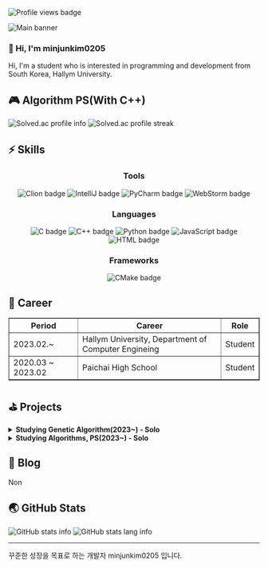 <html lang="ko">
<head>
    <meta charset="utf-8">
    <title>Overview</title>
</head>
<body>
<!-- Profile views -->
<p>
    <img src="https://komarev.com/ghpvc/?username=minjunkim0205&color=dc143c" alt="Profile views badge">
</p>
<!-- Banner -->
<img src="https://capsule-render.vercel.app/api?type=soft&color=timeGradient&height=300&section=header&text=Hi!%20I'm%20minjunkim0205&fontSize=70"
     alt="Main banner">
<!-- Hello -->
<h3 align="left">👋 Hi, I'm minjunkim0205</h3>
<p align="left">
    Hi, I'm a student who is interested in programming and development from South Korea, Hallym University.
</p>
<!-- Algorithm PS -->
<h2 align="left">🎮 Algorithm PS(With C++)</h2>
<p align="left">
    <img src="https://mazassumnida.wtf/api/v2/generate_badge?boj=minjunkim0205" alt="Solved.ac profile info"/>
    <img src="https://mazandi.herokuapp.com/api?handle=minjunkim0205&theme=dark" alt="Solved.ac profile streak"/>
</p>
<!-- Skills -->
<h2 align="left">⚡ Skills</h2>
<h3 align="center"><b>Tools</b></h3>
<p align="center">
    <img src="https://img.shields.io/badge/Clion-000000?style=for-the-badge&logo=clion&logoColor=white"
         alt="Clion badge">
    <img src="https://img.shields.io/badge/IntelliJ-000000?style=for-the-badge&logo=intellijidea&logoColor=white"
         alt="IntelliJ badge">
    <img src="https://img.shields.io/badge/PyCharm-000000?style=for-the-badge&logo=pycharm&logoColor=white"
         alt="PyCharm badge">
    <img src="https://img.shields.io/badge/WebStorm-000000?style=for-the-badge&logo=webstorm&logoColor=white"
         alt="WebStorm badge">
</p>
<h3 align="center"><b>Languages</b></h3>
<p align="center">
    <img src="https://img.shields.io/badge/C-A8B9CC?style=for-the-badge&logo=c&logoColor=white" alt="C badge">
    <img src="https://img.shields.io/badge/C++-00599C?style=for-the-badge&logo=c%2B%2B&logoColor=white" alt="C++ badge">
    <img src="https://img.shields.io/badge/Python-3776AB?style=for-the-badge&logo=python&logoColor=white"
         alt="Python badge">
    <img src="https://img.shields.io/badge/JavaScript-F7DF1E?style=for-the-badge&logo=javascript&logoColor=white"
         alt="JavaScript badge">
    <img src="https://img.shields.io/badge/Html-E34F26?style=for-the-badge&logo=html5&logoColor=white" alt="HTML badge">
</p>
<h3 align="center"><b>Frameworks</b></h3>
<p align="center">
    <img src="https://img.shields.io/badge/CMake-064F8C?style=for-the-badge&logo=cmake&logoColor=white"
         alt="CMake badge">
</p>

<!-- Career -->
<h2 align="left">🚀 Career</h2>
<table border="1">
    <tr>
        <th>Period</th>
        <th>Career</th>
        <th>Role</th>
    </tr>
    <tr>
        <td>2023.02.~</td>
        <td>Hallym University, Department of Computer Engineing</td>
        <td>Student</td>
    </tr>
    <tr>
        <td>2020.03 ~ 2023.02</td>
        <td>Paichai High School</td>
        <td>Student</td>
    </tr>
</table>

<!-- Projects -->
<h2 align="left">⛳️ Projects</h2>
<details>
    <summary>
        <b>Studying Genetic Algorithm(2023~) - Solo</b>
    </summary>
    <h3 align="left">🏬 Retro-Gym</h3>
    <ul>
        <li>
            <p align="left">
                <img src="https://img.shields.io/badge/Python-3776AB?style=flat-square&logo=python&logoColor=white"
                     alt="Python badge">
            </p>
        </li>
        <li>
            <p align="left">
                <a href="https://github.com/minjunkim0205/GeneticAlgorithmMario">💻 Genetic Algorithm Mario
                    Repository</a>
            </p>
        </li>
    </ul>
</details>
<details>
    <summary>
        <b>Studying Algorithms, PS(2023~) - Solo</b>
    </summary>
    <h3 align="left">🏬 Baekjoon</h3>
    <ul>
        <li>
            <p align="left">
                <img src="https://img.shields.io/badge/C++-00599C?flat-square&logo=c%2B%2B&logoColor=white"
                     alt="C++ badge">
                <img src="https://mazassumnida.wtf/api/mini/generate_badge?boj=minjunkim0205"
                     alt="Solved.ac profile mini info">
            </p>
        </li>
        <li>
            <p align="left">
                <a href="https://github.com/minjunkim0205/BaekjoonProblemSolving">💻 Baekjoon Problem Solving
                    Repository</a>
            </p>
        </li>
        <li>
            <p align="left">
                1일 1문제 이상 해결
            </p>
        </li>
    </ul>
</details>
<!-- Blog -->
<h2 align="left">📖 Blog</h2>
<p align="left">
    Non
</p>
<!-- GitHub Stats -->
<h2 align="left">🌏 GitHub Stats</h2>
<p align="left">
    <img src="https://github-readme-stats.vercel.app/api?username=minjunkim0205&show_icons=true&theme=dark"
         alt="GitHub stats info">
    <img src="https://github-readme-stats.vercel.app/api/top-langs/?username=minjunkim0205&layout=compact&theme=dark"
         alt="GitHub stats lang info">
</p>
<!-- I -->
<hr>
<p align="left">
    꾸준한 성장을 목표로 하는 개발자 minjunkim0205 입니다.
</p>
</body>
</html>
